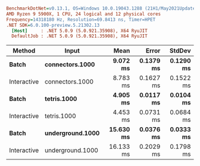 ``` ini

BenchmarkDotNet=v0.13.1, OS=Windows 10.0.19043.1288 (21H1/May2021Update)
AMD Ryzen 9 5900X, 1 CPU, 24 logical and 12 physical cores
Frequency=14318180 Hz, Resolution=69.8413 ns, Timer=HPET
.NET SDK=6.0.100-preview.5.21302.13
  [Host]     : .NET 5.0.9 (5.0.921.35908), X64 RyuJIT
  DefaultJob : .NET 5.0.9 (5.0.921.35908), X64 RyuJIT


```
|      Method |            Input |      Mean |     Error |    StdDev |
|------------ |----------------- |----------:|----------:|----------:|
|       **Batch** |  **connectors.1000** |  **9.072 ms** | **0.1379 ms** | **0.1290 ms** |
| Interactive |  connectors.1000 |  8.783 ms | 0.1627 ms | 0.1522 ms |
|       **Batch** |      **tetris.1000** |  **4.905 ms** | **0.0117 ms** | **0.0104 ms** |
| Interactive |      tetris.1000 |  4.453 ms | 0.0731 ms | 0.0684 ms |
|       **Batch** | **underground.1000** | **15.630 ms** | **0.0376 ms** | **0.0333 ms** |
| Interactive | underground.1000 | 16.133 ms | 0.2029 ms | 0.1798 ms |
